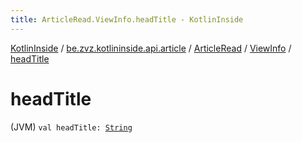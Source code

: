 ```yaml
---
title: ArticleRead.ViewInfo.headTitle - KotlinInside
---
```


[KotlinInside](../../../index.html) / [be.zvz.kotlininside.api.article](../../index.html) / [ArticleRead](../index.html) / [ViewInfo](index.html) / [headTitle](./head-title.html)

# headTitle

(JVM) `val headTitle: `[`String`](https://kotlinlang.org/api/latest/jvm/stdlib/kotlin/-string/index.html)